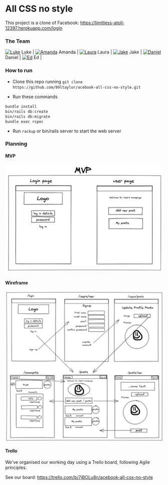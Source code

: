 # All CSS no style

This project is a clone of Facebook: https://limitless-atoll-12397.herokuapp.com/login


### The Team

[![Luke](https://img.icons8.com/nolan/25/github.png)](https://github.com/99ltaylor) Luke |
[![Amanda](https://img.icons8.com/nolan/25/github.png)](https://github.com/mandyvuong) Amanda |
[![Laura](https://img.icons8.com/nolan/25/github.png)](https://github.com/LauraMaddaluno) Laura |
[![Jake](https://img.icons8.com/nolan/25/github.png)](https://github.com/Jjake540) Jake |
[![Daniel](https://img.icons8.com/nolan/25/github.png)](https://github.com/legal-dan) Daniel |
[![Ed](https://img.icons8.com/nolan/25/github.png)](https://github.com/EMDevelop) Ed |

### How to run

- Clone this repo running `git clone https://github.com/99ltaylor/acebook-all-css-no-style.git`

- Run these commands
```
bundle install
bin/rails db:create
bin/rails db:migrate
bundle exec rspec
```

- Run `rackup` or bin/rails server to start the web server 

### Planning

#### MVP
![MVP](https://github.com/Jjake540/Project_resourses/blob/main/acebook/MVP%20-%20acebook.png?raw=true 'MVP')

#### Wireframe

![wireframe](https://github.com/Jjake540/Project_resourses/blob/main/acebook/Wireframe%20-%20acebook-%20update.png?raw=true 'wireframe')
#### Trello

We've organised our working day using a Trello board, following Agile principles.

See our board: https://trello.com/b/7jBOLu8n/acebook-all-css-no-style
